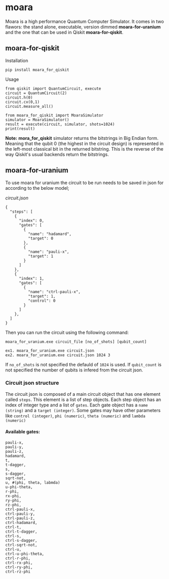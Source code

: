 # moara
Moara is a high performance Quantum Computer Simulator.
It comes in two flawors: the stand alone, executable, version dimmed **moara-for-uranium** and the one that can be used in Qiskit **moara-for-qiskit**.

## moara-for-qiskit
Installation
```
pip install moara_for_qiskit
```

Usage
```
from qiskit import QuantumCircuit, execute
circuit = QuantumCircuit(2)
circuit.h(0)
circuit.cx(0,1)
circuit.measure_all()

from moara_for_qiskit import MoaraSimulator
simulator = MoaraSimulator()
result = execute(circuit, simulator, shots=1024)
print(result)
```
**Note:** **mora_for_qiskit** simulator returns the bitstrings in Big Endian form.
Meaning that the qubit 0 (the highest in the circuit design) is represented in the left-most classical bit in the returned bitstring.
This is the reverse of the way Qiskit's usual backends return the bitstrings.

## moara-for-uranium
To use moara for uranium the circuit to be run needs to be saved in json for according to the below model;

*circuit.json*
```
{
  "steps": [
    {
      "index": 0,
      "gates": [
        {
          "name": "hadamard",
          "target": 0
        },
        {
          "name": "pauli-x",
          "target": 1
        }
      ]
    },
    {
      "index": 1,
      "gates": [
        {
          "name": "ctrl-pauli-x",
          "target": 1,
          "control": 0
        }
      ]
    },
  ]
}
```
Then you can run the circuit using the following command:
```
moara_for_uranium.exe circuit_file [no_of_shots] [qubit_count]

ex1. moara_for_uranium.exe circuit.json
ex2. moara_for_uranium.exe circuit.json 1024 3
```
If `no_of_shots` is not specified the defauld of `1024` is used.
If `qubit_count` is not specified the number of qubits is infered from the circuit json.

### Circuit json structure
The circuit json is composed of a main circuit object that has one element called `steps`. This element is a list of step objects.
Each step object has an index of integer type and a list of `gates`.
Each gate object has a `name (string)` and a `target (integer)`. Some gates may have other parameters like `control (integer)`, `phi (numeric)`, `theta (numeric)` and `lambda (numeric)`

#### Available gates:
```
pauli-x,
pauli-y,
pauli-z,
hadamard,
t,
t-dagger,
s,
s-dagger,
sqrt-not,
u, #(phi, theta, labmda)
u-phi-theta,
r-phi,
rx-phi,
ry-phi,
rz-phi,
ctrl-pauli-x,
ctrl-pauli-y,
ctrl-pauli-z,
ctrl-hadamard,
ctrl-t,
ctrl-t-dagger,
ctrl-s,
ctrl-s-dagger,
ctrl-sqrt-not,
ctrl-u,
ctrl-u-phi-theta,
ctrl-r-phi,
ctrl-rx-phi,
ctrl-ry-phi,
ctrl-rz-phi
```
